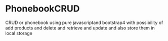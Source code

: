# PhonebookCRUD
CRUD or phonebook using pure javascriptand bootstrap4  with possibility of add products and delete and retrieve and update and also store them in local storage
